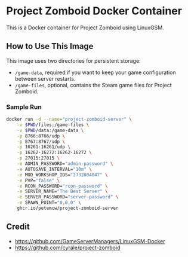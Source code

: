 # Project Zomboid Docker Container

This is a Docker container for Project Zomboid using LinuxGSM.

## How to Use This Image

This image uses two directories for persistent storage:

* `/game-data`, required if you want to keep your game configuration between server restarts.
* `/game-files`, optional, contains the Steam game files for Project Zomboid.

### Sample Run

```bash
docker run -d --name="project-zomboid-server" \
    -v $PWD/files:/game-files \
    -v $PWD/data:/game-data \
    -p 8766:8766/udp \
    -p 8767:8767/udp \
    -p 16261:16261/udp \
    -p 16262-16272:16262-16272 \
    -p 27015:27015 \
    -e ADMIN_PASSWORD="admin-password" \
    -e AUTOSAVE_INTERVAL="10m" \
    -e MOD_WORKSHOP_IDS="2732804047" \
    -e PVP="false" \
    -e RCON_PASSWORD="rcon-password" \
    -e SERVER_NAME="The Best Server" \
    -e SERVER_PASSWORD="server-password" \
    -e SPAWN_POINT="0,0,0" \
    ghcr.io/petemcw/project-zomboid-server
```

## Credit

* <https://github.com/GameServerManagers/LinuxGSM-Docker>
* <https://github.com/cyrale/project-zomboid>
